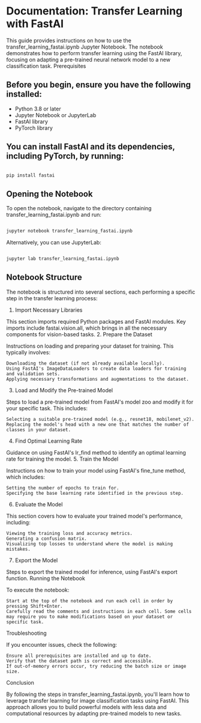 # Documentation: Transfer Learning with FastAI

This guide provides instructions on how to use the transfer_learning_fastai.ipynb Jupyter Notebook. The notebook demonstrates how to perform transfer learning using the FastAI library, focusing on adapting a pre-trained neural network model to a new classification task.
Prerequisites

## Before you begin, ensure you have the following installed:

- Python 3.8 or later
- Jupyter Notebook or JupyterLab
- FastAI library
- PyTorch library

## You can install FastAI and its dependencies, including PyTorch, by running:

```bash

pip install fastai
```
## Opening the Notebook

To open the notebook, navigate to the directory containing transfer_learning_fastai.ipynb and run:

```bash

jupyter notebook transfer_learning_fastai.ipynb
```
Alternatively, you can use JupyterLab:

```bash

jupyter lab transfer_learning_fastai.ipynb
```
## Notebook Structure

The notebook is structured into several sections, each performing a specific step in the transfer learning process:
1. Import Necessary Libraries

This section imports required Python packages and FastAI modules. Key imports include fastai.vision.all, which brings in all the necessary components for vision-based tasks.
2. Prepare the Dataset

Instructions on loading and preparing your dataset for training. This typically involves:

    Downloading the dataset (if not already available locally).
    Using FastAI's ImageDataLoaders to create data loaders for training and validation sets.
    Applying necessary transformations and augmentations to the dataset.

3. Load and Modify the Pre-trained Model

Steps to load a pre-trained model from FastAI's model zoo and modify it for your specific task. This includes:

    Selecting a suitable pre-trained model (e.g., resnet18, mobilenet_v2).
    Replacing the model's head with a new one that matches the number of classes in your dataset.

4. Find Optimal Learning Rate

Guidance on using FastAI's lr_find method to identify an optimal learning rate for training the model.
5. Train the Model

Instructions on how to train your model using FastAI's fine_tune method, which includes:

    Setting the number of epochs to train for.
    Specifying the base learning rate identified in the previous step.

6. Evaluate the Model

This section covers how to evaluate your trained model's performance, including:

    Viewing the training loss and accuracy metrics.
    Generating a confusion matrix.
    Visualizing top losses to understand where the model is making mistakes.

7. Export the Model

Steps to export the trained model for inference, using FastAI's export function.
Running the Notebook

To execute the notebook:

    Start at the top of the notebook and run each cell in order by pressing Shift+Enter.
    Carefully read the comments and instructions in each cell. Some cells may require you to make modifications based on your dataset or specific task.

Troubleshooting

If you encounter issues, check the following:

    Ensure all prerequisites are installed and up to date.
    Verify that the dataset path is correct and accessible.
    If out-of-memory errors occur, try reducing the batch size or image size.

Conclusion

By following the steps in transfer_learning_fastai.ipynb, you'll learn how to leverage transfer learning for image classification tasks using FastAI. This approach allows you to build powerful models with less data and computational resources by adapting pre-trained models to new tasks.